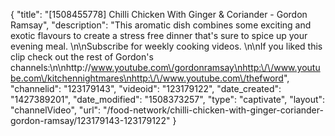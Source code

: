 {
    "title": "[1508455778] Chilli Chicken With Ginger & Coriander - Gordon Ramsay",
    "description": "This aromatic dish combines some exciting and exotic flavours to create a stress free dinner that's sure to spice up your evening meal. \n\nSubscribe for weekly cooking videos. \n\nIf you liked this clip check out the rest of Gordon's channels:\n\nhttp:\/\/www.youtube.com\/gordonramsay\nhttp:\/\/www.youtube.com\/kitchennightmares\nhttp:\/\/www.youtube.com\/thefword",
    "channelid": "123179143",
    "videoid": "123179122",
    "date_created": "1427389201",
    "date_modified": "1508373257",
    "type": "captivate",
    "layout": "channelVideo",
    "url": "\/food-network\/chilli-chicken-with-ginger-coriander-gordon-ramsay\/123179143-123179122"
}